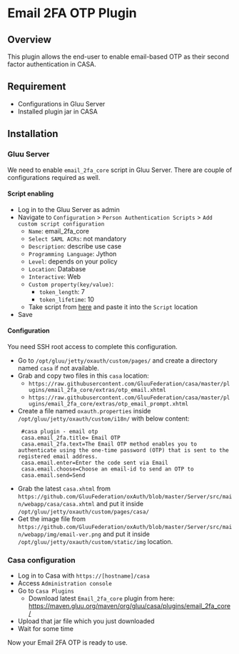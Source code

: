 # Email 2FA OTP Plugin

## Overview

This plugin allows the end-user to enable email-based OTP as their second factor authentication in CASA. 

## Requirement

 - Configurations in Gluu Server
 - Installed plugin jar in CASA

## Installation

### Gluu Server

We need to enable `email_2fa_core` script in Gluu Server. There are couple of configurations required as well. 

#### Script enabling

 - Log in to the Gluu Server as admin
 - Navigate to `Configuration` > `Person Authentication Scripts` > `Add custom script configuration`
    - `Name`: email_2fa_core
    - `Select SAML ACRs`: not mandatory
    - `Description`: describe use case
    - `Programming Language`: Jython
    - `Level`: depends on your policy
    - `Location`: Database
    - `Interactive`: Web
    - `Custom property(key/value)`:
       - `token_length`: 7
       - `token_lifetime`: 10
    - Take script from [here](https://raw.githubusercontent.com/GluuFederation/casa/master/plugins/email_2fa_core/extras/email_2fa_core.py) and paste it into the `Script` location
 - Save

#### Configuration

You need SSH root access to complete this configuration. 

 - Go to `/opt/gluu/jetty/oxauth/custom/pages/` and create a directory named `casa` if not available. 
 - Grab and copy two files in this `casa` location: 
   - `https://raw.githubusercontent.com/GluuFederation/casa/master/plugins/email_2fa_core/extras/otp_email.xhtml`
   - `https://raw.githubusercontent.com/GluuFederation/casa/master/plugins/email_2fa_core/extras/otp_email_prompt.xhtml`
 - Create a file named `oxauth.properties` inside `/opt/gluu/jetty/oxauth/custom/i18n/` with below content: 
   ```
    #casa plugin - email otp
    casa.email_2fa.title= Email OTP
    casa.email_2fa.text=The Email OTP method enables you to authenticate using the one-time password (OTP) that is sent to the registered email address.
    casa.email.enter=Enter the code sent via Email
    casa.email.choose=Choose an email-id to send an OTP to
    casa.email.send=Send
   ```
 - Grab the latest `casa.xhtml` from `https://github.com/GluuFederation/oxAuth/blob/master/Server/src/main/webapp/casa/casa.xhtml` and put it inside `/opt/gluu/jetty/oxauth/custom/pages/casa/`
 - Get the image file from `https://github.com/GluuFederation/oxAuth/blob/master/Server/src/main/webapp/img/email-ver.png` and put it inside `/opt/gluu/jetty/oxauth/custom/static/img` location. 

### Casa configuration

 - Log in to Casa with `https://[hostname]/casa`
 - Access `Administration console`
 - Go to `Casa Plugins`
   - Download latest `Email_2fa_core` plugin from here: https://maven.gluu.org/maven/org/gluu/casa/plugins/email_2fa_core/
 - Upload that jar file which you just downloaded
 - Wait for some time
 
Now your Email 2FA OTP is ready to use. 
